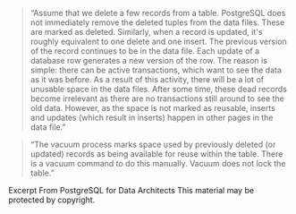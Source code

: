 > “Assume that we delete a few records from a table. PostgreSQL does not immediately remove the deleted tuples from the data files. These are marked as deleted. Similarly, when a record is updated, it's roughly equivalent to one delete and one insert. The previous version of the record continues to be in the data file. Each update of a database row generates a new version of the row. The reason is simple: there can be active transactions, which want to see the data as it was before. As a result of this activity, there will be a lot of unusable space in the data files. After some time, these dead records become irrelevant as there are no transactions still around to see the old data. However, as the space is not marked as reusable, inserts and updates (which result in inserts) happen in other pages in the data file.”

>“The vacuum process marks space used by previously deleted (or updated) records as being available for reuse within the table. There is a vacuum command to do this manually. Vacuum does not lock the table.”

Excerpt From
PostgreSQL for Data Architects
This material may be protected by copyright.